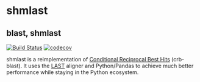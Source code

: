 # shmlast
## blast, shmlast

[![Build Status](https://travis-ci.org/camillescott/shmlast.svg?branch=master)](https://travis-ci.org/camillescott/shmlast)
[![codecov](https://codecov.io/gh/camillescott/shmlast/branch/master/graph/badge.svg)](https://codecov.io/gh/camillescott/shmlast)

shmlast is a reimplementation of [Conditional Reciprocal Best
Hits](https://github.com/cboursnell/crb-blast) (crb-blast). It uses the [LAST](http://last.cbrc.jp/)
aligner and Python/Pandas to achieve much better performance while staying in the Python ecosystem. 


